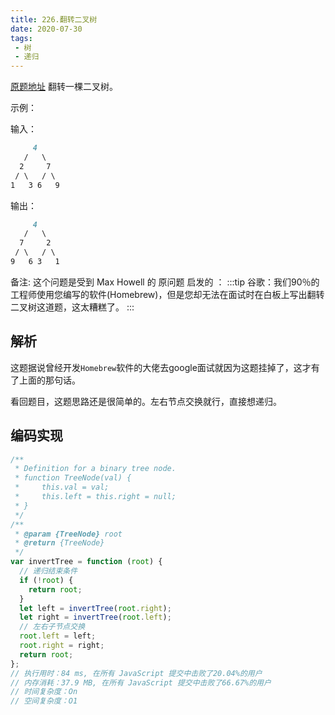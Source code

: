 ```yaml
---
title: 226.翻转二叉树
date: 2020-07-30
tags:
 - 树
 - 递归
---
```

[原题地址](https://leetcode-cn.com/problems/invert-binary-tree/)
翻转一棵二叉树。

示例：

输入：
```md
     4
   /   \
  2     7
 / \   / \
1   3 6   9
```
输出：
```md
     4
   /   \
  7     2
 / \   / \
9   6 3   1
```
备注:
这个问题是受到 Max Howell 的 原问题 启发的 ：
:::tip
谷歌：我们90％的工程师使用您编写的软件(Homebrew)，但是您却无法在面试时在白板上写出翻转二叉树这道题，这太糟糕了。
:::

## 解析
这题据说曾经开发`Homebrew`软件的大佬去google面试就因为这题挂掉了，这才有了上面的那句话。

看回题目，这题思路还是很简单的。左右节点交换就行，直接想递归。

## 编码实现
```js
/**
 * Definition for a binary tree node.
 * function TreeNode(val) {
 *     this.val = val;
 *     this.left = this.right = null;
 * }
 */
/**
 * @param {TreeNode} root
 * @return {TreeNode}
 */
var invertTree = function (root) {
  // 递归结束条件
  if (!root) {
    return root;
  }
  let left = invertTree(root.right);
  let right = invertTree(root.left);
  // 左右子节点交换
  root.left = left;
  root.right = right;
  return root;
};
// 执行用时：84 ms, 在所有 JavaScript 提交中击败了20.04%的用户
// 内存消耗：37.9 MB, 在所有 JavaScript 提交中击败了66.67%的用户
// 时间复杂度：On
// 空间复杂度：O1
```